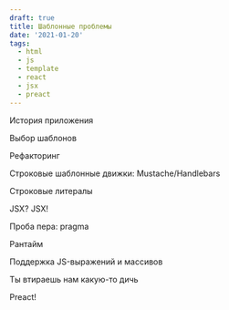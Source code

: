 ```yaml
---
draft: true
title: Шаблонные проблемы
date: '2021-01-20'
tags:
  - html
  - js
  - template
  - react
  - jsx
  - preact
---
```


История приложения

Выбор шаблонов

Рефакторинг

Строковые шаблонные движки: Mustache/Handlebars

Строковые литералы

JSX? JSX!

Проба пера: pragma

Рантайм

Поддержка JS-выражений и массивов

Ты втираешь нам какую-то дичь

Preact!
